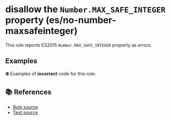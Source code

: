 # disallow the `Number.MAX_SAFE_INTEGER` property (es/no-number-maxsafeinteger)

This rule reports ES2015 `Number.MAX_SAFE_INTEGER` property as errors.

## Examples

⛔ Examples of **incorrect** code for this rule:

<eslint-playground type="bad" code="/*eslint es/no-number-maxsafeinteger: error */
const b = Number.MAX_SAFE_INTEGER
" />

## 📚 References

- [Rule source](https://github.com/mysticatea/eslint-plugin-es/blob/v1.3.1/lib/rules/no-number-maxsafeinteger.js)
- [Test source](https://github.com/mysticatea/eslint-plugin-es/blob/v1.3.1/tests/lib/rules/no-number-maxsafeinteger.js)
